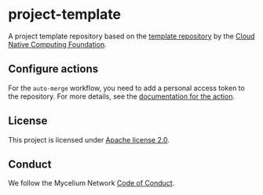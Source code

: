 # project-template

A project template repository based on the [template repository](https://github.com/cncf/project-template) by the [Cloud Native Computing Foundation](https://github.com/cncf).

## Configure actions

For the `auto-merge` workflow, you need to add a personal access token to the repository. For more details, see the [documentation for the action](https://github.com/project-calavera/calavera-reusable-actions#auto-merge).

## License

This project is licensed under [Apache license 2.0](LICENSE).

## Conduct

We follow the Mycelium Network [Code of Conduct](CODE_OF_CONDUCT.md).

